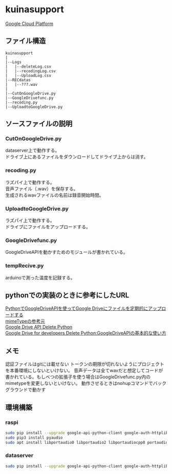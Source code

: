 # kuinasupport
[Google Cloud Platform](https://console.cloud.google.com/getting-started)

## ファイル構造
~~~
kuinasupport
|
|--Logs
|   |--deleteLog.csv
|   |--recodingLog.csv
|   |--UploadLog.csv
|--RECdatas
|   |--???.wav
|
|--CutOnGoogleDrive.py
|--GoogleDrivefunc.py
|--recoding.py
|--UploadtoGoogleDrive.py
~~~

## ソースファイルの説明
### CutOnGoogleDrive.py
dataserver上で動作する。  
ドライブ上にあるファイルをダウンロードしてドライブ上からは消す。

### recoding.py
ラズパイ上で動作する。  
音声ファイル（.wav）を保存する。  
生成されるwavファイルの名前は録音開始時間。  

### UploadtoGoogleDrive.py
ラズパイ上で動作する。  
ドライブにファイルをアップロードする。

### GoogleDrivefunc.py
GoogleDriveAPIを動かすためのモジュールが書かれている。

### tempRecive.py
arduinoで測った温度を記録する。

## pythonでの実装のときに参考にしたURL
[PythonでGoogleDriveAPIを使ってGoogle Driveにファイルを定期的にアップロードする](https://qiita.com/munaita_/items/d03b67b74868c3e4fb2d)  
[mimeTypeの参考元](https://www.tagindex.com/html5/basic/mimetype.html)  
[Google Drive API Delete Python](https://stackoverflow.com/questions/54131041/google-drive-api-delete-python)  
[Google Drive for developers Delete ](https://developers.google.com/drive/api/v2/reference/files/delete)
[Python:GoogleDriveAPIの基本的な使い方](https://zenn.dev/wtkn25/articles/python-googledriveapi-operation)


## メモ  
認証ファイルはgitには載せない
トークンの期限が切れないようにプロジェクトを本番環境にしないといけない。
音声データは全てwavだと想定してコードが書かれている。もしべつの拡張子を使う場合はGoogleDrivefunc.py内のmimetypeを変更しないといけない。
動作させるときはnohupコマンドでバックグラウンドで動かす

## 環境構築
### raspi
~~~bash
sudo pip install --upgrade google-api-python-client google-auth-httplib2 google-auth-oauthlib oauth2client
sudo pip3 install pyaudio
sudo apt install libportaudio0 libportaudio2 libportaudiocpp0 portaudio19-dev
~~~
### dataserver
~~~bash
sudo pip install --upgrade google-api-python-client google-auth-httplib2 google-auth-oauthlib oauth2client
~~~
